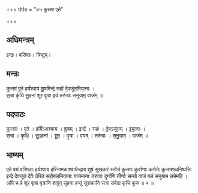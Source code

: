 +++
title = "०५ कुत्सा एते"

+++
## अधिमन्त्रम्
इन्द्रः। वसिष्ठः। त्रिष्टुप्।

## मन्त्रः
कुत्सा॑ ए॒ते हर्य॑श्वाय शू॒षमिन्द्रे॒ सहो॑ दे॒वजू॑तमिया॒नाः ।  
स॒त्रा कृ॑धि सु॒हना॑ शूर वृ॒त्रा व॒यं तरु॑त्राः सनुयाम॒ वाज॑म् ॥

## पदपाठः
कुत्साः॑ । ए॒ते । हर्यि॑ऽअश्वाय । शू॒षम् । इन्द्रे॑ । सहः॑ । दे॒वऽजू॑तम् । इ॒या॒नाः ।  
स॒त्रा । कृ॒धि॒ । सु॒ऽहना॑ । शू॒र॒ । वृ॒त्रा । व॒यम् । तरु॑त्राः । स॒नु॒या॒म॒ । वाज॑म् ॥

## भाष्यम्
एते वयं वसिष्ठाः हर्यश्वाय हरिनामकाश्वायेन्द्राय शूषं सुखकरं स्तोत्रं कुत्साः कुर्वाणाः करोतेः कुत्सशब्दनिष्पत्तिः इन्द्रे देवजूतं देवैः प्रेरितं सहोबलमियानाः याचमानाः तरुत्राः दुर्गाणि तीर्णाः सन्तो वाजं बलं सनुयाम लभेमहि । अपि च हे शूर वृत्रा वृत्राणि शत्रून् सुहना हन्तुं सुशकानि सत्रा सर्वदा कृधि कुरु ॥ ५ ॥